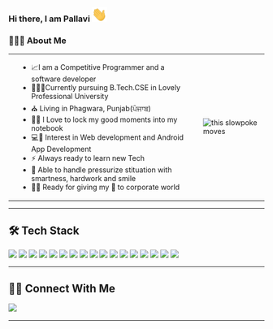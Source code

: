### Hi there, I am Pallavi <img src="https://github.com/ABSphreak/ABSphreak/raw/master/gifs/Hi.gif" width="30px" style="max-width:100%;">

<!--
**Pal2000/Pal2000** is a ✨ _special_ ✨ repository because its `README.md` (this file) appears on your GitHub profile.

Here are some ideas to get you started:

- 🔭 I’m currently working on ...
- 🌱 I’m currently learning ...
- 👯 I’m looking to collaborate on ...
- 🤔 I’m looking for help with ...
- 💬 Ask me about ...
- 📫 How to reach me: ...
- 😄 Pronouns: ...
- ⚡ Fun fact: ... -->

### 👩🏻‍💻  About Me                                                                                 
  <table>
  <tr>
    <th>
    <td>
      <ul>
        <li> 📈I am a Competitive Programmer and a software developer </li>
        <li>👩🏻‍🎓Currently pursuing B.Tech.CSE in Lovely Professional University</li>
        <li>⛪ Living in Phagwara, Punjab(ਪੰਜਾਬ) </li>
        <li>✍🏻 I Love to lock my good moments into my notebook </li>
        <li>💻📲 Interest in Web development and Android App Development </li>
        <li>⚡ Always ready to learn new Tech </li>
        <li>🙂 Able to handle pressurize stituation with smartness, hardwork and smile </li>
        <li>👩🏻 Ready for giving my 💯 to corporate world  </li>
      </ul>
        </td>
     </th>
  <th>
  <td>
    <img src="https://i.pinimg.com/originals/d8/6c/8d/d86c8dd4ab953f9370925106c547ce30.gif" alt="this slowpoke moves"  width=250/>
    </td>
    </th>
  </tr>
</table>
<hr>

## 🛠 Tech Stack

<img src="https://img.shields.io/badge/C-00599C?style=for-the-badge&logo=c&logoColor=white">  <img src="https://img.shields.io/badge/C%2B%2B-00599C?style=for-the-badge&logo=c%2B%2B&logoColor=white"> <img src="https://img.shields.io/badge/Java-ED8B00?style=for-the-badge&logo=java&logoColor=white">   <img src="https://img.shields.io/badge/PHP-777BB4?style=for-the-badge&logo=php&logoColor=white">   <img src="https://img.shields.io/badge/Python-14354C?style=for-the-badge&logo=python&logoColor=white"> <img src="https://img.shields.io/badge/HTML5-E34F26?style=for-the-badge&logo=html5&logoColor=white">  <img src="https://img.shields.io/badge/CSS3-1572B6?style=for-the-badge&logo=css3&logoColor=white">  <img src="	https://img.shields.io/badge/JavaScript-323330?style=for-the-badge&logo=javascript&logoColor=F7DF1E">  <img src="https://img.shields.io/badge/Bootstrap-563D7C?style=for-the-badge&logo=bootstrap&logoColor=white">  <img src="https://img.shields.io/badge/Laravel-FF2D20?style=for-the-badge&logo=laravel&logoColor=white"> <img src="	https://img.shields.io/badge/Netlify-00C7B7?style=for-the-badge&logo=netlify&logoColor=white">  <img src="https://img.shields.io/badge/Visual_Studio_2019-5C2D91?style=for-the-badge&logo=visual%20studio&logoColor=white"> <img src="https://img.shields.io/badge/Android-3DDC84?style=for-the-badge&logo=android&logoColor=white">  <img src="https://img.shields.io/badge/Windows-0078D6?style=for-the-badge&logo=windows&logoColor=white">  <img src="	https://img.shields.io/badge/Ubuntu-E95420?style=for-the-badge&logo=ubuntu&logoColor=white">  <img src="https://img.shields.io/badge/Ubuntu-E95420?style=for-the-badge&logo=ubuntu&logoColor=white"> <img src="https://img.shields.io/badge/GitHub-100000?style=for-the-badge&logo=github&logoColor=white"> 
 
 <hr>
 
 
## 🌟🌟 Connect With Me 

<a href="https://www.linkedin.com/in/pallavi-58b85a18a"><img src="https://img.shields.io/badge/LinkedIn-0077B5?style=for-the-badge&logo=linkedin&logoColor=white"></a>
<hr>

 
